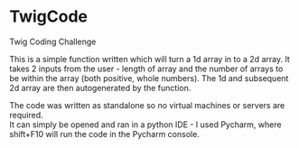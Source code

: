 # TwigCode
Twig Coding Challenge

This is a simple function written which will turn a 1d array in to a 2d array. 
It takes 2 inputs from the user - length of array and the number of arrays to be within the array (both positive, whole numbers).  The 1d and subsequent 2d array are then autogenerated by the function.

The code was written as standalone so no virtual machines or servers are required.  
It can simply be opened and ran in a python IDE - I used Pycharm, where shift+F10 will run the code in the Pycharm console.


